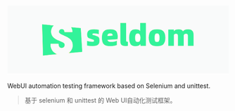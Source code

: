 
![](seldom_logo.png)

WebUI automation testing framework based on Selenium and unittest.

> 基于 selenium 和 unittest 的 Web UI自动化测试框架。




